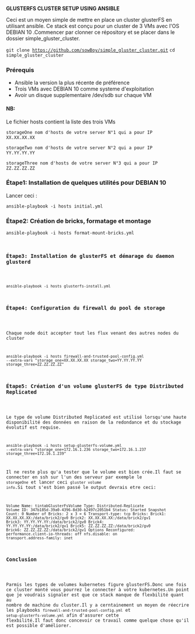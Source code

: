 **GLUSTERFS CLUSTER SETUP USING ANSIBLE**

Ceci est un moyen simple de mettre en place un cluster glusterFS en utilisant ansible.
Ce stack est conçu pour un cluster de 3 VMs avec l'OS DEBIAN 10 .Commencer par clonner ce répository et se placer dans le dossier simple_gluster_cluster.

<code>git clone https://github.com/sowBoy/simple_gluster_cluster.git</code>
<code>cd simple_gluster_cluster</code>

<h3>Prérequis</h3>
<ul>
  <li>Ansible la version la plus récente de préférence</li>
  <li>Trois VMs avec DEBIAN 10 comme systeme d'exploitation</li>
  <li>Avoir un disque supplementaire /dev/sdb sur chaque VM</li>
</ul>

<h4>NB:</h4>

Le fichier hosts contient la liste des trois VMs

<code>storageOne nom d'hosts de votre server N°1 qui a pour IP XX.XX.XX.XX </code>

<code>storageTwo nom d'hosts de votre server N°2 qui a pour IP YY.YY.YY.YY</code>

<code>storageThree nom d'hosts de votre server N°3 qui a pour IP ZZ.ZZ.ZZ.ZZ</code>

<h3>Étape1: Installation de quelques utilités pour DEBIAN 10</h3>
Lancer ceci :

<code>ansible-playbook -i hosts initial.yml</code>

<h3>Étape2: Création de bricks, formatage et montage</h3>

<code>ansible-playbook -i hosts format-mount-bricks.yml</h3>

<h3>Étape3: Installation de glusterFS et démarage du daemon glusterd</h3>

<code>ansible-playbook -i hosts glusterfs-install.yml</code>

<h3>Étape4: Configuration du firewall du pool de storage</h3>

Chaque node doit accepter tout les flux venant des autres nodes du cluster 

<code>ansible-playbook -i hosts firewall-and-trusted-pool-config.yml --extra-vars "storage_one=XX.XX.XX.XX storage_two=YY.YY.YY.YY storage_three=ZZ.ZZ.ZZ.ZZ"</code>

<h3>Étape5: Création d'un volume glusterFS de type Distributed Replicated</h3>

Le type de volume Distributed Replicated est utilisé lorsqu'une haute disponibilité des données en raison de la redondance et du stockage évolutif est requise.

<code>ansible-playbook -i hosts setup-glusterfs-volume.yml --extra-vars "storage_one=172.16.1.236 storage_two=172.16.1.237 storage_three=172.16.1.239"</code>

Il ne reste plus qu'a tester que le volume est bien crée.Il faut se connecter en ssh sur l'un des serveur par exemple le <code>storageOne</code> et lancer ceci <code>gluster volume info</code>.Si tout s'est bien passé le output devrais etre ceci:

<code>Volume Name: tintabGlusterFsVolume
Type: Distributed-Replicate
Volume ID: 347b185d-39a0-4396-8d30-b2497c2051b4
Status: Started
Snapshot Count: 0
Number of Bricks: 2 x 3 = 6
Transport-type: tcp
Bricks:
Brick1: XX.XX.XX.XX:/data/brick2/gv0
Brick2: XX.XX.XX.XX:/data/brick2/gv1
Brick3: YY.YY.YY.YY:/data/brick2/gv0
Brick4: YY.YY.YY.YY:/data/brick2/gv1
Brick5: ZZ.ZZ.ZZ.ZZ:/data/brick2/gv0
Brick6: ZZ.ZZ.ZZ.ZZ:/data/brick2/gv1
Options Reconfigured:
performance.client-io-threads: off
nfs.disable: on
transport.address-family: inet
</code>

<h3>Conclusion</h3>

Parmis les types de volumes kubernetes figure glusterFS.Donc une fois ce cluster monté vous pourrez le connecter à votre kubernetes.Un point que je voudrais signaler est que ce stack manque de flexbilité quant au nombre de machine du cluster.Il y a cerntainement un moyen de réecrire les playbooks <code>firewall-and-trusted-pool-config.yml</code> et <code>setup-glusterfs-volume.yml</code> afin d'assurer cette flexbilité.Il faut donc concevoir ce travail comme quelque chose qu'il est possible d'améliorer.



